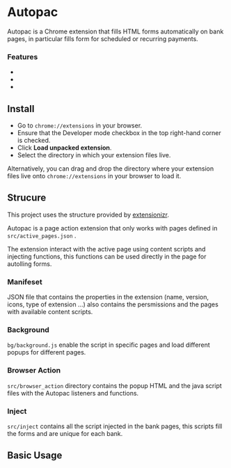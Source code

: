 # Autopac
Autopac is a Chrome extension that fills HTML forms automatically on bank pages, in particular fills form for scheduled or recurring payments.

### Features
* 
*
*

## Install

* Go to ```chrome://extensions``` in your browser. 
* Ensure that the Developer mode checkbox in the top right-hand corner is checked.
* Click **Load unpacked extension**.
* Select the directory in which your extension files live.

Alternatively, you can drag and drop the directory where your extension files live onto ```chrome://extensions``` in your browser to load it. 

## Strucure

This project uses the structure provided by [extensionizr](https://extensionizr.com).

Autopac is a page action extension that only works with pages defined in ```src/active_pages.json``` .

The extension interact with the active page using content scripts and injecting functions, this functions can be used directly in the page for autolling forms.

### Manifeset

JSON file that contains the properties in the extension (name, version, icons, type of extension ...) also contains the persmissions and the pages with available content scripts.  

### Background

```bg/background.js``` enable the script in specific pages and load different popups for different pages.

### Browser Action

```src/browser_action``` directory contains the popup HTML and the java script files with the Autopac listeners and functions.

### Inject

```src/inject```  contains all the script injected in the bank pages, this scripts fill the forms and are unique for each bank.

## Basic Usage
